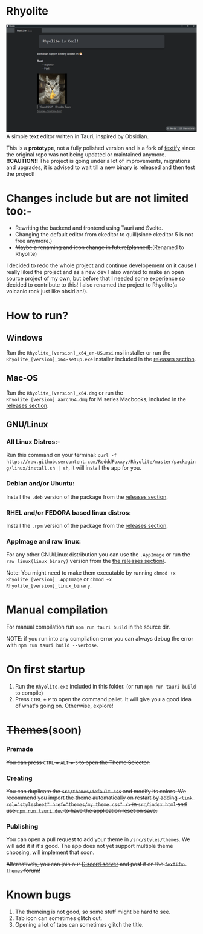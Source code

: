 # Rhyolite

<img src='assets\Rhyolite_is_Cool!.png'>
A simple text editor written in Tauri, inspired by Obsidian. 

<br>


This is a **prototype**, not a fully polished version and is a fork of [fextify](https://github.com/face-hh/fextify) since the original repo was not being updated or maintained anymore. **!!CAUTION!!** The project is going under a lot of improvements, migrations and upgrades, it is advised to wait till a new binary is released and then test the project! 

# Changes include but are not limited too:-
- Rewriting the backend and frontend using Tauri and Svelte.
- Changing the default editor from ckeditor to quill(since ckeditor 5 is not free anymore.)
- ~~Maybe a renaming and icon change in future(planned).~~(Renamed to Rhyolite)

I decided to redo the whole project and continue developement on it cause I really liked the project and as a new dev I also wanted to make an open source project of my own, but before that I needed some experience so decided to contribute to this! I also renamed the project to Rhyolite(a volcanic rock just like obsidian!).

# How to run?

## Windows

Run the `Rhyolite_[version]_x64_en-US.msi` msi installer or run the `Rhyolite_[version]_x64-setup.exe` installer included in the [releases section](https://github.com/RedddFoxxyy/Rhyolite/releases).

## Mac-OS

Run the `Rhyolite_[version]_x64.dmg` or run the `Rhyolite_[version]_aarch64.dmg` for M series Macbooks, included in the [releases section](https://github.com/RedddFoxxyy/Rhyolite/releases).

## GNU/Linux

### All Linux Distros:-

Run this command on your terminal: `curl -f https://raw.githubusercontent.com/RedddFoxxyy/Rhyolite/master/packaging/linux/install.sh | sh`, it will install the app for you.

### Debian and/or Ubuntu:

Install the `.deb` version of the package from the [releases section](https://github.com/RedddFoxxyy/Rhyolite/releases).

### RHEL and/or FEDORA based linux distros:

Install the `.rpm` version of the package from the [releases section](https://github.com/RedddFoxxyy/Rhyolite/releases).

### AppImage and raw linux:

For any other GNU/Linux distribution you can use the `.AppImage` or run the `raw linux(linux_binary)` version from the [the releases section/](https://github.com/RedddFoxxyy/Rhyolite/releases).

Note: You might need to make them executable by running `chmod +x Rhyolite_[version]_.AppImage` or `chmod +x Rhyolite_[version]_linux_binary`.

# Manual compilation

For manual compilation run `npm run tauri build` in the source dir.

NOTE: if you run into any compilation error you can always debug the error with `npm run tauri build --verbose`.

# On first startup

1. Run the `Rhyolite.exe` included in this folder. (or run `npm run tauri build` to compile)
2. Press `CTRL` + `P` to open the command pallet. It will give you a good idea of what's going on. Otherwise, explore!

# ~~Themes~~(soon)

### Premade

~~You can press `CTRL` + `ALT` + `S` to open the Theme Selector.~~

### Creating

~~You can duplicate the `src/themes/default.css` and modify its colors. We recommend you import the theme automatically on restart by adding `<link rel="stylesheet" href="themes/my_theme.css" />` in `src/index.html` and use `npm run tauri dev` to have the application reset on save.~~

### Publishing

You can open a pull request to add your theme in `/src/styles/themes`. We will add it if it's good. The app does not yet support multiple theme choosing, will implement that soon.

~~Alternatively, you can join our [Discord server](https://discord.gg/K6FAd8FTma) and post it on the `fextify-themes` forum!~~

# Known bugs

1. The themeing is not good, so some stuff might be hard to see.
2. Tab icon can sometimes glitch out.
3. Opening a lot of tabs can sometimes glitch the title.
